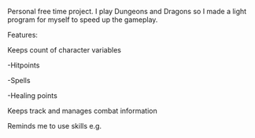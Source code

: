 Personal free time project. I play Dungeons and Dragons so I made a light program for myself to speed up the gameplay. 

Features:

Keeps count of character variables

  -Hitpoints
  
  -Spells
  
  -Healing points
  
Keeps track and manages combat information

Reminds me to use skills e.g.
